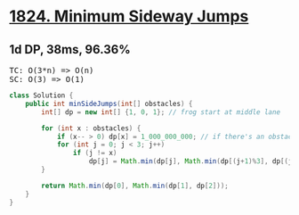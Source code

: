 # [1824. Minimum Sideway Jumps](https://leetcode.com/problems/minimum-sideway-jumps/description/)
## 1d DP, 38ms, 96.36%
<pre>
TC: O(3*n) => O(n)
SC: O(3) => O(1)
</pre>
```java
class Solution {
    public int minSideJumps(int[] obstacles) {
        int[] dp = new int[] {1, 0, 1}; // frog start at middle lane

        for (int x : obstacles) {
            if (x-- > 0) dp[x] = 1_000_000_000; // if there's an obstacle, then this lane is not reachable at this point
            for (int j = 0; j < 3; j++)
                if (j != x)
                    dp[j] = Math.min(dp[j], Math.min(dp[(j+1)%3], dp[(j+2)%3])+1);
        }

        return Math.min(dp[0], Math.min(dp[1], dp[2]));
    }
}
```